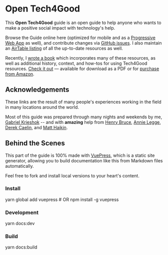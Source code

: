 # Open Tech4Good

This **Open Tech4Good** guide is an open guide to help anyone who wants to make a positive social impact with technology's help.

Browse the Guide online here (optimized for mobile and as a [Progressive Web App](https://web.dev/what-are-pwas/) as well), and contribute changes via [GitHub issues](https://github.com/gabrielkrieshok/tech4good-guide/issues). I also maintain an [AirTable listing](https://gabrielkrieshok.com/resources/) of all the up-to-date resources as well.

Recently, I [wrote a book](https://www.amazon.com/Gabriel-Krieshok/e/B07RTRKY9V/ref=dp_byline_cont_ebooks_1) which incorporates many of these resources, as well as additional history, context, and how-tos for using Tech4Good resources. [Check it out](http://tech4goodguide.org/) — available for download as a PDF or for [purchase from Amazon](https://www.amazon.com/Gabriel-Krieshok/e/B07RTRKY9V/ref=dp_byline_cont_ebooks_1).

## Acknowledgements

These links are the result of many people's experiences working in the field in many locations around the world.

Most of this guide was prepared through many nights and weekends by me, [Gabriel Krieshok](https://gabrielkrieshok.com) -- and with **amazing** help from [Henry Bruce](https://twitter.com/henryhbruce), [Annie Legge](https://twitter.com/annielegge), [Derek Caelin](https://twitter.com/derekpost), and [Matt Haikin](https://twitter.com/matthaikin).

## Behind the Scenes

This part of the guide is 100% made with [VuePress](https://vuepress.vuejs.org/), which is a static site generator, allowing you to build documentation like this from Markdown files automatically.

Feel free to fork and install local versions to your heart's content.

### Install

yarn global add vuepress # OR npm install -g vuepress

### Development

yarn docs:dev

### Build

yarn docs:build

